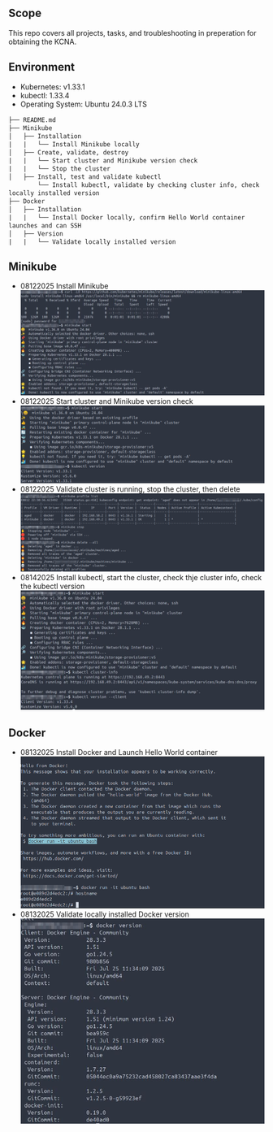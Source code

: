 ## Scope
This repo covers all projects, tasks, and troubleshooting in preperation for obtaining the KCNA. 

## Environment
- Kubernetes: v1.33.1
- kubectl: 1.33.4
- Operating System: Ubuntu 24.0.3 LTS

```
├── README.md
├── Minikube
│   ├── Installation
|   |   └── Install Minikube locally
│   ├── Create, validate, destroy
|   |   └── Start cluster and Minikube version check
|   |   └── Stop the cluster
│   ├── Install, test and validate kubectl
        └── Install kubectl, validate by checking cluster info, check locally installed version
├── Docker
│   ├── Installation
|   |   └── Install Docker locally, confirm Hello World container launches and can SSH
│   ├── Version
|   |   └── Validate locally installed version
```
## Minikube
- 08122025 Install Minikube
  ![MK1-1](Minikube/MK1-1.jpg)
- 08122025 Start cluster and Minikube version check
  ![MK1-2](Minikube/MK1-2.jpg)
- 08122025 Validate cluster is running, stop the cluster, then delete
  ![MK1-3](Minikube/MK1-3.jpg)
- 08142025 Install kubectl, start the cluster, check thje cluster info, check the kubectl version
  ![MK1-4](Minikube/MK1-4.jpg)

## Docker
- 08132025 Install Docker and Launch Hello World container
  ![Doc1-1](Docker/Doc1-1.jpg)
- 08132025 Validate locally installed Docker version
  ![Doc1-2](Docker/Doc1-2.jpg)
